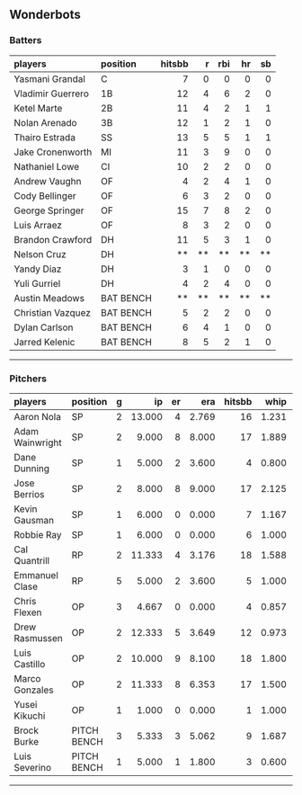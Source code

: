 ## Wonderbots

### Batters

 
|players           |position  | hitsbb|  r| rbi| hr| sb| 
|:-----------------|:---------|------:|--:|---:|--:|--:| 
|Yasmani Grandal   |C         |      7|  0|   0|  0|  0| 
|Vladimir Guerrero |1B        |     12|  4|   6|  2|  0| 
|Ketel Marte       |2B        |     11|  4|   2|  1|  1| 
|Nolan Arenado     |3B        |     12|  1|   2|  1|  0| 
|Thairo Estrada    |SS        |     13|  5|   5|  1|  1| 
|Jake Cronenworth  |MI        |     11|  3|   9|  0|  0| 
|Nathaniel Lowe    |CI        |     10|  2|   2|  0|  0| 
|Andrew Vaughn     |OF        |      4|  2|   4|  1|  0| 
|Cody Bellinger    |OF        |      6|  3|   2|  0|  0| 
|George Springer   |OF        |     15|  7|   8|  2|  0| 
|Luis Arraez       |OF        |      8|  3|   2|  0|  0| 
|Brandon Crawford  |DH        |     11|  5|   3|  1|  0| 
|Nelson Cruz       |DH        |     **| **|  **| **| **| 
|Yandy Diaz        |DH        |      3|  1|   0|  0|  0| 
|Yuli Gurriel      |DH        |      4|  2|   4|  0|  0| 
|Austin Meadows    |BAT BENCH |     **| **|  **| **| **| 
|Christian Vazquez |BAT BENCH |      5|  2|   2|  0|  0| 
|Dylan Carlson     |BAT BENCH |      6|  4|   1|  0|  0| 
|Jarred Kelenic    |BAT BENCH |      8|  5|   2|  1|  0| 


* * *

### Pitchers

 
|players         |position    |  g|     ip| er|   era| hitsbb|  whip| so|  w| sv| 
|:---------------|:-----------|--:|------:|--:|-----:|------:|-----:|--:|--:|--:| 
|Aaron Nola      |SP          |  2| 13.000|  4| 2.769|     16| 1.231| 16|  1|  0| 
|Adam Wainwright |SP          |  2|  9.000|  8| 8.000|     17| 1.889|  2|  0|  0| 
|Dane Dunning    |SP          |  1|  5.000|  2| 3.600|      4| 0.800|  8|  1|  0| 
|Jose Berrios    |SP          |  2|  8.000|  8| 9.000|     17| 2.125|  4|  1|  0| 
|Kevin Gausman   |SP          |  1|  6.000|  0| 0.000|      7| 1.167|  8|  0|  0| 
|Robbie Ray      |SP          |  1|  6.000|  0| 0.000|      6| 1.000|  7|  0|  0| 
|Cal Quantrill   |RP          |  2| 11.333|  4| 3.176|     18| 1.588|  6|  2|  0| 
|Emmanuel Clase  |RP          |  5|  5.000|  2| 3.600|      5| 1.000|  4|  1|  3| 
|Chris Flexen    |OP          |  3|  4.667|  0| 0.000|      4| 0.857|  3|  0|  0| 
|Drew Rasmussen  |OP          |  2| 12.333|  5| 3.649|     12| 0.973|  8|  0|  0| 
|Luis Castillo   |OP          |  2| 10.000|  9| 8.100|     18| 1.800|  9|  0|  0| 
|Marco Gonzales  |OP          |  2| 11.333|  8| 6.353|     17| 1.500|  6|  0|  0| 
|Yusei Kikuchi   |OP          |  1|  1.000|  0| 0.000|      1| 1.000|  2|  0|  0| 
|Brock Burke     |PITCH BENCH |  3|  5.333|  3| 5.062|      9| 1.687|  4|  0|  0| 
|Luis Severino   |PITCH BENCH |  1|  5.000|  1| 1.800|      3| 0.600|  6|  1|  0| 


* * *


